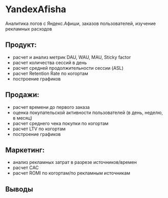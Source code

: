# YandexAfisha
Аналитика логов с Яндекс.Афиши, заказов пользователей, изучение рекламных расходов

## Продукт:
- расчет и анализ метрик DAU, WAU, MAU, Sticky factor
- расчет количества сессий в день
- расчет средней продолжительности сессии (ASL)
- расчет Retention Rate по когортам
- построение графиков

## Продажи:
- расчет времени до первого заказа
- оценка покупательской активности пользователей (в день, неделю, в месяц)
- расчет среднего чека покупки по когортам
- расчет LTV по когортам
- построение графиков

## Маркетинг:
- анализ рекламных затрат в разрезе источников/времен
- расчет CAC
- расчет ROMI по когортам/по рекламным источникам

## Выводы
